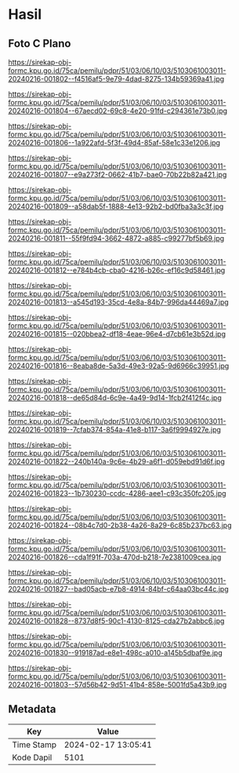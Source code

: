 # Hasil

## Foto C Plano

https://sirekap-obj-formc.kpu.go.id/75ca/pemilu/pdpr/51/03/06/10/03/5103061003011-20240216-001802--f4516af5-9e79-4dad-8275-134b59369a41.jpg

https://sirekap-obj-formc.kpu.go.id/75ca/pemilu/pdpr/51/03/06/10/03/5103061003011-20240216-001804--67aecd02-69c8-4e20-91fd-c294361e73b0.jpg

https://sirekap-obj-formc.kpu.go.id/75ca/pemilu/pdpr/51/03/06/10/03/5103061003011-20240216-001806--1a922afd-5f3f-49d4-85af-58e1c33e1206.jpg

https://sirekap-obj-formc.kpu.go.id/75ca/pemilu/pdpr/51/03/06/10/03/5103061003011-20240216-001807--e9a273f2-0662-41b7-bae0-70b22b82a421.jpg

https://sirekap-obj-formc.kpu.go.id/75ca/pemilu/pdpr/51/03/06/10/03/5103061003011-20240216-001809--a58dab5f-1888-4e13-92b2-bd0fba3a3c3f.jpg

https://sirekap-obj-formc.kpu.go.id/75ca/pemilu/pdpr/51/03/06/10/03/5103061003011-20240216-001811--55f9fd94-3662-4872-a885-c99277bf5b69.jpg

https://sirekap-obj-formc.kpu.go.id/75ca/pemilu/pdpr/51/03/06/10/03/5103061003011-20240216-001812--e784b4cb-cba0-4216-b26c-ef16c9d58461.jpg

https://sirekap-obj-formc.kpu.go.id/75ca/pemilu/pdpr/51/03/06/10/03/5103061003011-20240216-001813--a545d193-35cd-4e8a-84b7-996da44469a7.jpg

https://sirekap-obj-formc.kpu.go.id/75ca/pemilu/pdpr/51/03/06/10/03/5103061003011-20240216-001815--020bbea2-df18-4eae-96e4-d7cb61e3b52d.jpg

https://sirekap-obj-formc.kpu.go.id/75ca/pemilu/pdpr/51/03/06/10/03/5103061003011-20240216-001816--8eaba8de-5a3d-49e3-92a5-9d6966c39951.jpg

https://sirekap-obj-formc.kpu.go.id/75ca/pemilu/pdpr/51/03/06/10/03/5103061003011-20240216-001818--de65d84d-6c9e-4a49-9d14-1fcb2f412f4c.jpg

https://sirekap-obj-formc.kpu.go.id/75ca/pemilu/pdpr/51/03/06/10/03/5103061003011-20240216-001819--7cfab374-854a-41e8-b117-3a6f9994927e.jpg

https://sirekap-obj-formc.kpu.go.id/75ca/pemilu/pdpr/51/03/06/10/03/5103061003011-20240216-001822--240b140a-9c6e-4b29-a6f1-d059ebd91d6f.jpg

https://sirekap-obj-formc.kpu.go.id/75ca/pemilu/pdpr/51/03/06/10/03/5103061003011-20240216-001823--1b730230-ccdc-4286-aee1-c93c350fc205.jpg

https://sirekap-obj-formc.kpu.go.id/75ca/pemilu/pdpr/51/03/06/10/03/5103061003011-20240216-001824--08b4c7d0-2b38-4a26-8a29-6c85b237bc63.jpg

https://sirekap-obj-formc.kpu.go.id/75ca/pemilu/pdpr/51/03/06/10/03/5103061003011-20240216-001826--cda1f91f-703a-470d-b218-7e2381009cea.jpg

https://sirekap-obj-formc.kpu.go.id/75ca/pemilu/pdpr/51/03/06/10/03/5103061003011-20240216-001827--bad05acb-e7b8-4914-84bf-c64aa03bc44c.jpg

https://sirekap-obj-formc.kpu.go.id/75ca/pemilu/pdpr/51/03/06/10/03/5103061003011-20240216-001828--8737d8f5-90c1-4130-8125-cda27b2abbc6.jpg

https://sirekap-obj-formc.kpu.go.id/75ca/pemilu/pdpr/51/03/06/10/03/5103061003011-20240216-001830--919187ad-e8e1-498c-a010-a145b5dbaf9e.jpg

https://sirekap-obj-formc.kpu.go.id/75ca/pemilu/pdpr/51/03/06/10/03/5103061003011-20240216-001803--57d56b42-9d51-41b4-858e-5001fd5a43b9.jpg


## Metadata

| Key        | Value               |
| ---------- | ------------------- |
| Time Stamp | 2024-02-17 13:05:41 |
| Kode Dapil | 5101                |



